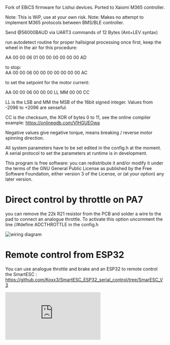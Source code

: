 Fork of EBiCS firmware for Lishui devices. Ported to Xaiomi M365 controller. 


Note:  This is WiP, use at your own risk. 
Note:  Makes no attempt to implement M365 protocols between BMS/BLE controller.

Send @56000BAUD via UART3 commands of 12 Bytes (Ant+LEV syntax)

run autodetect routine for proper hallsignal processing once first, keep the wheel in the air for this procedure:

AA 00 00 06 01 00 00 00 00 00 00 AD

to stop:  
AA 00 00 06 00 00 00 00 00 00 00 AC  

to set the setpoint for the motor current:

AA 00 00 06 00 00 00 LL MM 00 00 CC

LL is the LSB and MM the MSB of the 16bit signed integer. Values from -2096 to +2096 are senseful.

CC is the checksum, the XOR of bytes 0 to 11, see the online compiler example:
https://onlinegdb.com/VIHGUEOwa

Negative values give negative torque, means breaking / reverse motor spinning direction.

All system parameters have to be set edited in the config.h at the moment.
A serial protocol to set the parameters at runtime is in development.

This program is free software: you can redistribute it and/or modify
it under the terms of the GNU General Public License as published by
the Free Software Foundation, either version 3 of the License, or
(at your option) any later version.

# Direct control by throttle on PA7
you can remove the 22k R21 resistor from the PCB and solder a wire to the pad to connect an analogue throttle.
To activate this option uncomment the line //#define ADCTHROTTLE in the config.h

![wiring diagram](https://github.com/Koxx3/SmartESC_STM32_v3/blob/master/Documentation/analog%20throttle%20input.jpg)

# Remote control from ESP32
You can use analogue throttle and brake and an ESP32 to remote control the SmartESC :
https://github.com/Koxx3/SmartESC_ESP32_serial_control/tree/SmarESC_V3

![wiring diagram](https://www.pedelecforum.de/forum/index.php?attachments/1611936761066-png.364172/)
